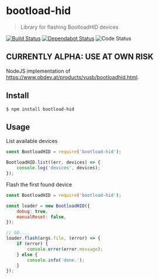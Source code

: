 # bootload-hid
> Library for flashing BootloadHID devices

[![Build Status](https://travis-ci.org/zvecr/bootload-hid.svg?branch=master)](https://travis-ci.org/zvecr/bootload-hid)
[![Dependabot Status](https://api.dependabot.com/badges/status?host=github&repo=zvecr/bootload-hid)](https://dependabot.com)
![Code Status](https://img.shields.io/badge/status-alpha-red.svg)

## CURRENTLY ALPHA: USE AT OWN RISK

NodeJS implementation of <https://www.obdev.at/products/vusb/bootloadhid.html>.

## Install

```shell
$ npm install bootload-hid
```

## Usage

List available devices
```js
const BootloadHID = require('bootload-hid');

BootloadHID.list((err, devices) => {
    console.log('devices', devices);
});
```

Flash the first found device
```js
const BootloadHID = require('bootload-hid');

const loader = new BootloadHID({
    debug: true,
    manualReset: false,
});

// GO....
loader.flash(args.file, (error) => {
    if (error) {
        console.error(error.message);
    } else {
        console.info('done.');
    }
});
```
